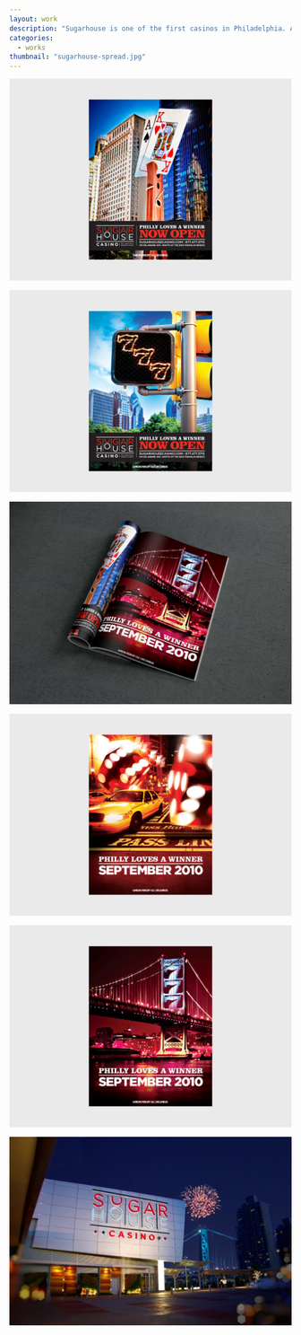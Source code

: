 ```yaml
---
layout: work
description: "Sugarhouse is one of the first casinos in Philadelphia. A teaser campaign was launched before it’s grand opening depicting gaming icons throughout iconic places in Philadelphia."
categories:
  - works
thumbnail: "sugarhouse-spread.jpg"
---
```


![](/img/sugarhouse01.jpg)

![](/img/sugarhouse02.jpg)

![](/img/sugarhouse-spread.jpg)

![](/img/sugarhouse03.jpg)

![](/img/sugarhouse04.jpg)

![](/img/sugarhouse-exterior.jpg)
